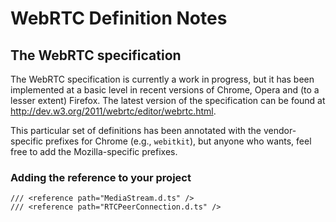 #  WebRTC Definition Notes

## The WebRTC specification 

The WebRTC specification is currently a work in progress, but it has been implemented at a basic level in recent versions of Chrome, Opera and (to a lesser extent) Firefox. 
The latest version of the specification can be found at http://dev.w3.org/2011/webrtc/editor/webrtc.html. 

This particular set of definitions has been annotated with the vendor-specific prefixes for Chrome (e.g., `webitkit`), 
but anyone who wants, feel free to add the Mozilla-specific prefixes.

### Adding the reference to your project

    /// <reference path="MediaStream.d.ts" />
    /// <reference path="RTCPeerConnection.d.ts" />